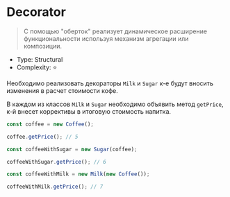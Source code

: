 # Decorator

> С помощью "оберток" реализует динамическое расширение функциональности
> используя механизм агрегации или композиции.

- Type: Structural
- Complexity: ⭐

Необходимо реализовать декораторы `Milk` и `Sugar` к-е будут вносить
изменения в расчет стоимости кофе.

В каждом из классов `Milk` и `Sugar` необходимо объявить метод `getPrice`,
к-й внесет коррективы в итоговую стоимость напитка.

```js
const coffee = new Coffee();

coffee.getPrice(); // 5

const coffeeWithSugar = new Sugar(coffee);

coffeeWithSugar.getPrice(); // 6

const coffeeWithMilk = new Milk(new Coffee());

coffeeWithMilk.getPrice(); // 7
```
